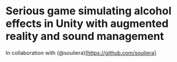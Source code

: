 ﻿# Serious game simulating alcohol effects in Unity with augmented reality and sound management
 In collaboration with (@souliera)[https://github.com/souliera]
